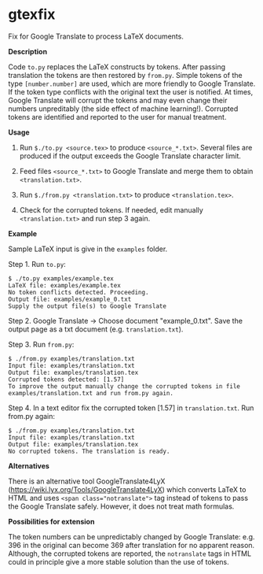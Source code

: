 # gtexfix

Fix for Google Translate to process LaTeX documents.

**Description**

Code ``to.py`` replaces the LaTeX constructs by tokens. After passing translation the tokens are then restored by ``from.py``. Simple tokens 
of the type ``[number.number]`` are used, which are more friendly to Google Translate. If the token type conflicts with the original text the user is notified. At times, Google Translate will corrupt the tokens and may even change their numbers unpreditably (the side effect of machine learning!). Corrupted tokens are identified and reported to the user for manual treatment.

**Usage**

1. Run ``$./to.py <source.tex>`` to produce ``<source_*.txt>``. Several files are produced if the output exceeds the Google Translate character limit.

2. Feed files ``<source_*.txt>`` to Google Translate and merge them to obtain ``<translation.txt>``.

3. Run ``$./from.py <translation.txt>`` to produce ``<translation.tex>``.

4. Check for the corrupted tokens. If needed, edit manually ``<translation.txt>`` and run step 3 again. 

**Example**

Sample LaTeX input is give in the ``examples`` folder. 

Step 1. Run ``to.py``:
 
	$ ./to.py examples/example.tex
	LaTeX file: examples/example.tex
	No token conflicts detected. Proceeding.
	Output file: examples/example_0.txt
	Supply the output file(s) to Google Translate

Step 2. Google Translate -> Choose document "example_0.txt". Save the output page as a txt document (e.g. ``translation.txt``).

Step 3. Run ``from.py``:

	$ ./from.py examples/translation.txt 
    Input file: examples/translation.txt
    Output file: examples/translation.tex
    Corrupted tokens detected: [1.57] 
    To improve the output manually change the corrupted tokens in file examples/translation.txt and run from.py again.

Step 4. In a text editor fix the corrupted token [1.57] in ``translation.txt``. Run from.py again:

	$ ./from.py examples/translation.txt 
    Input file: examples/translation.txt
    Output file: examples/translation.tex
    No corrupted tokens. The translation is ready.

**Alternatives**

There is an alternative tool GoogleTranslate4LyX (https://wiki.lyx.org/Tools/GoogleTranslate4LyX) which converts LaTeX to HTML and uses ``<span class="notranslate">`` tag instead of tokens to pass the Google Translate safely. However, it does not treat math formulas.

**Possibilities for extension**

The token numbers can be unpredictably changed by Google Translate: e.g. 396 in the original can become 369 after translation for no apparent reason. Although, the corrupted tokens are reported, the ``notranslate`` tags in HTML could in principle give a more stable solution than the use of tokens.


